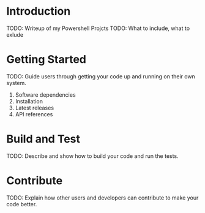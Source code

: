 # Introduction
TODO: Writeup of my Powershell Projcts
TODO: What to include, what to exlude

# Getting Started
TODO: Guide users through getting your code up and running on their own system.
1.	Software dependencies
2.  Installation
3.	Latest releases
4.	API references

# Build and Test
TODO: Describe and show how to build your code and run the tests.

# Contribute
TODO: Explain how other users and developers can contribute to make your code better.
